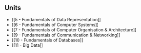 ## Units
- [[5 - Fundamentals of Data Representation]]
- [[6 - Fundamentals of Computer Systems]]
- [[7 - Fundamentals of Computer Organisation & Architecture]]
- [[9 - Fundamentals of Communication & Networking]]
- [[10 - Fundamentals of Databases]]
- [[11 - Big Data]]